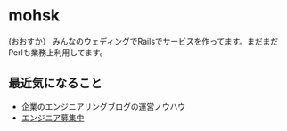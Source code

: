 # mohsk
(おおすか）
みんなのウェディングでRailsでサービスを作ってます。まだまだPerlも業務上利用してます。

## 最近気になること
- 企業のエンジニアリングブログの運営ノウハウ
- [エンジニア募集中](https://www.wantedly.com/projects/83209)
